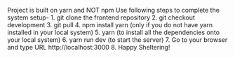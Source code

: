 Project is built on yarn and NOT npm
Use following steps to complete the system setup-
    1. git clone the frontend repository
    2. git checkout development
    3. git pull
    4. npm install yarn (only if you do not have yarn installed in your local system)
    5. yarn (to install all the dependencies onto your local system)
    6. yarn run dev (to start the server)
    7. Go to your browser and type URL http://localhost:3000
    8. Happy Sheltering!